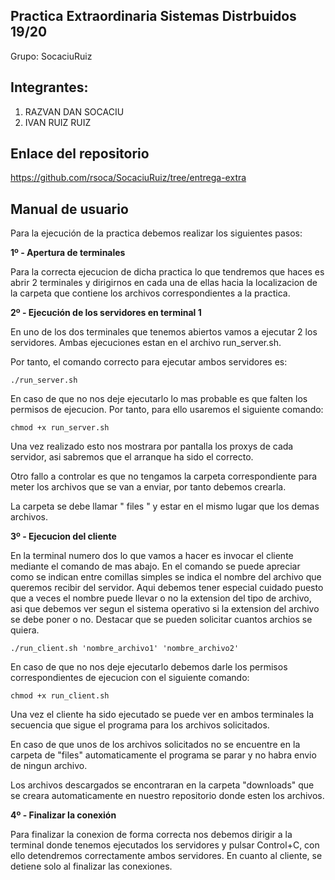 ## Practica Extraordinaria Sistemas Distrbuidos 19/20

Grupo: SocaciuRuiz

## Integrantes:

1. RAZVAN DAN SOCACIU
2. IVAN RUIZ RUIZ

## Enlace del repositorio
https://github.com/rsoca/SocaciuRuiz/tree/entrega-extra

## Manual de usuario

Para la ejecución de la practica debemos realizar los siguientes pasos: 

**1º - Apertura de terminales**

Para la correcta ejecucion de dicha practica lo que tendremos que haces es abrir 2 terminales y dirigirnos en cada una de ellas hacia la localizacion de la carpeta que contiene los archivos correspondientes a la practica.

**2º - Ejecución de los servidores en terminal 1**

En uno de los dos terminales que tenemos abiertos vamos a ejecutar 2 los servidores.
Ambas ejecuciones estan en el archivo run_server.sh. 

Por tanto, el comando correcto para ejecutar ambos servidores es:

```
./run_server.sh
```

En caso de que no nos deje ejecutarlo lo mas probable es que falten los permisos de ejecucion. Por tanto, para ello usaremos el siguiente comando:

```
chmod +x run_server.sh
```

Una vez realizado esto nos mostrara por pantalla los proxys de cada servidor, asi sabremos que el arranque ha sido el correcto. 

Otro fallo a controlar es que no tengamos la carpeta correspondiente para meter los archivos que se van a enviar, por tanto debemos crearla. 

La carpeta se debe llamar " files " y estar en el mismo lugar que los demas archivos. 


**3º - Ejecucion del cliente**

En la terminal numero dos lo que vamos a hacer es invocar el cliente mediante el comando de mas abajo. En el comando se puede apreciar como se indican entre comillas simples se indica el nombre del archivo que queremos recibir del servidor. Aqui debemos tener especial cuidado puesto que a veces el nombre puede llevar o no la extension del tipo de archivo, asi que debemos ver segun el sistema operativo si la extension del archivo se debe poner o no. 
Destacar que se pueden solicitar cuantos archios se quiera. 

```
./run_client.sh 'nombre_archivo1' 'nombre_archivo2' 
```

En caso de que no nos deje ejecutarlo debemos darle los permisos correspondientes de ejecucion con el siguiente comando:

```
chmod +x run_client.sh
```

Una vez el cliente ha sido ejecutado se puede ver en ambos terminales la secuencia que sigue el programa para los archivos solicitados. 

En caso de que unos de los archivos solicitados no se encuentre en la carpeta de "files" automaticamente el programa se parar y no habra envio de ningun archivo. 

Los archivos descargados se encontraran en la carpeta "downloads" que se creara automaticamente en nuestro repositorio donde esten los archivos. 

**4º - Finalizar la conexión** 

Para finalizar la conexion de forma correcta nos debemos dirigir a la terminal donde tenemos ejecutados los servidores y pulsar Control+C, con ello detendremos correctamente ambos servidores. 
En cuanto al cliente, se detiene solo al finalizar las conexiones. 

